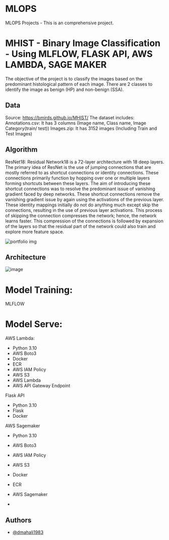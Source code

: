 # MLOPS
MLOPS Projects - This is an comprehensive project.

#  MHIST - Binary Image Classification - Using MLFLOW, FLASK API, AWS LAMBDA, SAGE MAKER
The objective of the project is to classify the images based on the predominant histological pattern of each image. There are 2 classes to identify the image as benign (HP) and non-benign (SSA).

## Data
Source: https://bmirds.github.io/MHIST/
The dataset includes:
Annotations.csv: It has 3 columns (Image name, Class name, Image Category(train/ test))
Images.zip: It has 3152 images (Including Train and Test Images)

## Algorithm

ResNet18: Residual Network18 is a 72-layer architecture with 18 deep layers.
The primary idea of ResNet is the use of jumping connections that are mostly referred to as shortcut connections or identity connections. These connections primarily function by hopping over one or multiple layers forming shortcuts between these layers. The aim of introducing these shortcut connections was to resolve the predominant issue of vanishing gradient faced by deep networks. These shortcut connections remove the vanishing gradient issue by again using the activations of the previous layer. These identity mappings initially do not do anything much except skip the connections, resulting in the use of previous layer activations. This process of skipping the connection compresses the network; hence, the network learns faster. This compression of the connections is followed by expansion of the layers so that the residual part of the network could also train and explore more feature space.

<img src="images/NLP.png" alt="portfolio img">


## Architecture

![image](https://github.com/dmahali1983/MLOPS/assets/46201233/d1b7c17a-e1bb-4814-9238-7c4507e50720)

 
# Model Training:
  MLFLOW

# Model Serve:

 AWS Lambda:
 - Python 3.10
 - AWS Boto3
 - Docker
 - ECR
 - AWS IAM Policy
 - AWS S3
 - AWS Lambda
 - AWS API Gateway Endpoint

  Flask API
  - Python 3.10
  - Flask
  - Docker

  AWS Sagemaker
 - Python 3.10
 - AWS Boto3
 - AWS IAM Policy
 - AWS S3
 - Docker
 - ECR
 - AWS Sagemaker


-
## Authors

- [@dmahali1983](https://github.com/dmahali1983)
